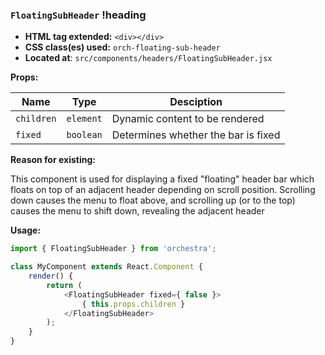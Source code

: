 ### `FloatingSubHeader` !heading

* __HTML tag extended:__ `<div></div>`
* __CSS class(es) used:__ `orch-floating-sub-header`
* __Located at__: `src/components/headers/FloatingSubHeader.jsx`

**Props:**

| Name              | Type          | Desciption                                    |
| ------------------|---------------| ----------------------------------------------|
| `children`        | `element`     | Dynamic content to be rendered                |
| `fixed`           | `boolean`     | Determines whether the bar is fixed           |

**Reason for existing:**

This component is used for displaying a fixed "floating" header bar which floats on top of an adjacent header depending on scroll position.
Scrolling down causes the menu to float above, and scrolling up (or to the top) causes the menu to shift down, revealing the adjacent header

**Usage:**

```javascript
import { FloatingSubHeader } from 'orchestra';

class MyComponent extends React.Component {
	render() {
		return (
			<FloatingSubHeader fixed={ false }>
				{ this.props.children }
			</FloatingSubHeader>
		);
	}
}
```

